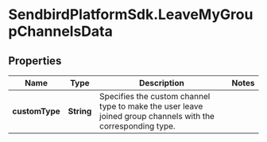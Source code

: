 # SendbirdPlatformSdk.LeaveMyGroupChannelsData

## Properties

Name | Type | Description | Notes
------------ | ------------- | ------------- | -------------
**customType** | **String** | Specifies the custom channel type to make the user leave joined group channels with the corresponding type. | 


